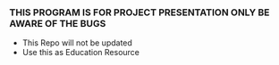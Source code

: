 ### THIS PROGRAM IS FOR PROJECT PRESENTATION ONLY BE AWARE OF THE BUGS
* This Repo will not be updated 
* Use this as Education Resource
